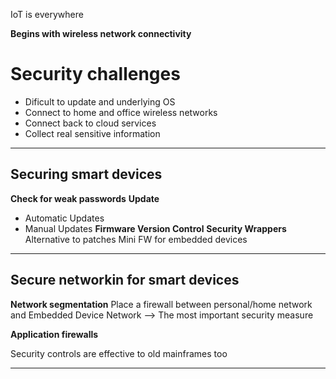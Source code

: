 IoT is everywhere

**Begins with wireless network connectivity**

# Security challenges

- Dificult to update and underlying OS
- Connect to home and office wireless networks
- Connect back to cloud services
- Collect real sensitive information

---
## Securing smart devices

**Check for weak passwords**
**Update**
- Automatic Updates
- Manual Updates
**Firmware Version Control**
**Security Wrappers**
	Alternative to patches
	Mini FW for embedded devices

****

## Secure networkin for smart devices

**Network segmentation**
Place a firewall between personal/home network and Embedded Device Network
--> The most important security measure

**Application firewalls**

Security controls are effective to old mainframes too
****